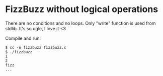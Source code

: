 FizzBuzz without logical operations
===================================

There are no conditions and no loops.
Only "write" function is used from stdlib.
It's so ugle, I love it <3

Compile and run:

	$ cc -o fizzbuzz fizzbuzz.c
	$ ./fizzbuzz
	1
	2
	fizz
	...
